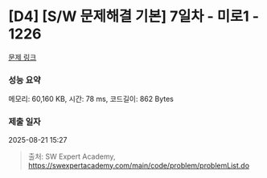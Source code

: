 # [D4] [S/W 문제해결 기본] 7일차 - 미로1 - 1226 

[문제 링크](https://swexpertacademy.com/main/code/problem/problemDetail.do?contestProbId=AV14vXUqAGMCFAYD) 

### 성능 요약

메모리: 60,160 KB, 시간: 78 ms, 코드길이: 862 Bytes

### 제출 일자

2025-08-21 15:27



> 출처: SW Expert Academy, https://swexpertacademy.com/main/code/problem/problemList.do